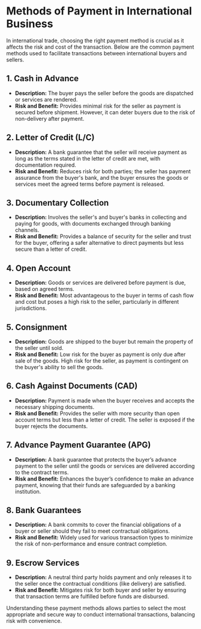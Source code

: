 # Methods of Payment in International Business

In international trade, choosing the right payment method is crucial as it affects the risk and cost of the transaction. Below are the common payment methods used to facilitate transactions between international buyers and sellers.

## 1. Cash in Advance
- **Description:** The buyer pays the seller before the goods are dispatched or services are rendered.
- **Risk and Benefit:** Provides minimal risk for the seller as payment is secured before shipment. However, it can deter buyers due to the risk of non-delivery after payment.

## 2. Letter of Credit (L/C)
- **Description:** A bank guarantee that the seller will receive payment as long as the terms stated in the letter of credit are met, with documentation required.
- **Risk and Benefit:** Reduces risk for both parties; the seller has payment assurance from the buyer's bank, and the buyer ensures the goods or services meet the agreed terms before payment is released.

## 3. Documentary Collection
- **Description:** Involves the seller's and buyer's banks in collecting and paying for goods, with documents exchanged through banking channels.
- **Risk and Benefit:** Provides a balance of security for the seller and trust for the buyer, offering a safer alternative to direct payments but less secure than a letter of credit.

## 4. Open Account
- **Description:** Goods or services are delivered before payment is due, based on agreed terms.
- **Risk and Benefit:** Most advantageous to the buyer in terms of cash flow and cost but poses a high risk to the seller, particularly in different jurisdictions.

## 5. Consignment
- **Description:** Goods are shipped to the buyer but remain the property of the seller until sold.
- **Risk and Benefit:** Low risk for the buyer as payment is only due after sale of the goods. High risk for the seller, as payment is contingent on the buyer's ability to sell the goods.

## 6. Cash Against Documents (CAD)
- **Description:** Payment is made when the buyer receives and accepts the necessary shipping documents.
- **Risk and Benefit:** Provides the seller with more security than open account terms but less than a letter of credit. The seller is exposed if the buyer rejects the documents.

## 7. Advance Payment Guarantee (APG)
- **Description:** A bank guarantee that protects the buyer’s advance payment to the seller until the goods or services are delivered according to the contract terms.
- **Risk and Benefit:** Enhances the buyer’s confidence to make an advance payment, knowing that their funds are safeguarded by a banking institution.

## 8. Bank Guarantees
- **Description:** A bank commits to cover the financial obligations of a buyer or seller should they fail to meet contractual obligations.
- **Risk and Benefit:** Widely used for various transaction types to minimize the risk of non-performance and ensure contract completion.

## 9. Escrow Services
- **Description:** A neutral third party holds payment and only releases it to the seller once the contractual conditions (like delivery) are satisfied.
- **Risk and Benefit:** Mitigates risk for both buyer and seller by ensuring that transaction terms are fulfilled before funds are disbursed.

Understanding these payment methods allows parties to select the most appropriate and secure way to conduct international transactions, balancing risk with convenience.
